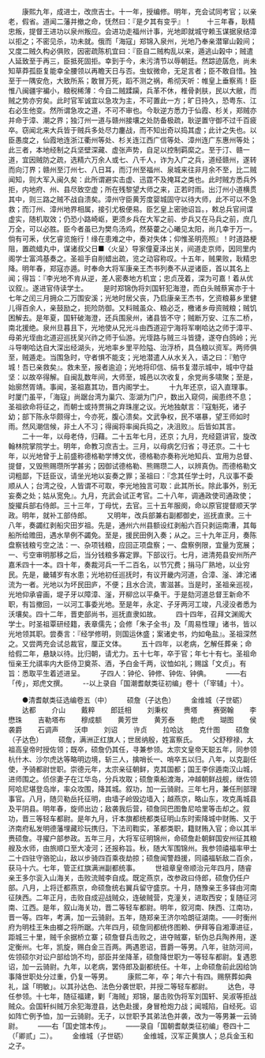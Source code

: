 <!-- { "loadSidebar": true } -->
　　康熙九年，成进士，改庶吉士。十一年，授编修。明年，充会试同考官；以亲老，假省。道闻二藩并撤之命，怃然曰：『是夕其有变乎』！
　　十三年春，耿精忠叛，提督王进功以泉州叛应。会进功走福州计事，光地即就城守赖玉谋据泉结漳以拒之；不密见杀，功未就。俄而「海寇」郑锦入泉州，光地乃奉亲潜窜山榖间；又度二贼久构必俱败，因密疏陈机宜曰：『臣自二贼构乱以来，遁逃山榖中；贼遣人延致至于再三，臣抵死固拒。幸到于今，未污清节以辱朝廷。然踪迹孱危，尚未知草莽孤臣复能幸全腰领以再瞻天日与否。虫蚁微命，无足言者；臣不敢自惜。独至于一隅安危，大致所系；敢冒万死，蹈不测之祸，希彻天听：帷皇上垂察焉！臣惟八闽疆宇褊小，粮税稀薄：今自二贼蹂躏，兵革不休，椎骨剥肤，民以大敝，而贼之势亦穷矣。此时官军诚宜以急攻为主，不可置此一方；旷日持久，恐粤东、江右必生他变。然所谓急攻之道，不可不审也。今耿逆方悉力于仙霞、杉关，郑贼亦并命于漳、潮之界；独汀州一道与赣州接壤之处防备极疏，耿逆置守御不过千百疲卒。窃闻北来大兵皆于贼兵多处尽力鏖战，而不知出奇以捣其虚；此计之失也。以臣愚度之，仙霞地连浙江衢州等处、杉关连江西广信等处、漳州连广东惠州等处；此三者，本地经制之兵坚壁深藏、虚张声势，自足以控制羁縻之。至于汀、赣一道，宜因贼防之疏，选精六万余人或七、八千人，诈为入广之兵，道经赣州，遂转而向汀界；赣州至汀州七、八日耳，而汀州至福州、泉城来往非月余不至，比二贼闻知，则大军入闽久矣：此所谓避实击虚、迅霆不及掩耳之类也。此时贼方悉兵外拒，内地府、州、县尽致空虚；所在残黎望大师之来，正若时雨。出汀州小道横贯其中，则三路之贼不战自溃矣。漳州守臣黄芳度婴城固守以待大师，此不可以不急救；而汀州、漳州地界相属，接引尤极便易。臣乞皇上密驰诏旨。，敕总兵官间谍虚实，随机取效；仍恐小路崎岖，更须乡兵在大军之前、步兵又在马兵之前，庶几万全，可以必胜。臣今者虽已为樊鸟汤鸡，然葵藿之心曦见太阳，尚几幸于万一。倘有可釆，伏乞睿览施行！缘在患难之中，奏对失体；仰惟圣明亮照』！时道路梗阻，置疏蜡丸中，谋诸叔父日■〈火呈〉导家僮夏泽出关，间道走京师，因同里内阁学士富鸿基奏之。圣祖手自削蜡出疏，览之动容称叹。十五年，贼果败，耿精忠降。明年春，郑寇亦遁。时奉命大将军康亲王杰书列奏不从逆诸臣，首以其名上闻；得旨：『李光地不肯从逆，差人密奏地方机宜；忠贞茂着，深为可嘉！着从优议叙』。遂进官侍读学士。
　　是时郑锦伪将刘国轩犯海澄，而白头贼蔡寅亦于十七年之闰三月拥众二万围安溪；光地时居父丧，乃启康亲王杰书，乞资粮募乡里健儿得百余人，亲鼓励之，扼险防御。又料贼虽众、粮必乏，檄诸乡毋资贼粮；贼饥困解去。是年夏，国轩破海澄，还兵围泉州，诸县皆不守；贼断万安、江东二桥，南北援绝。泉州旦暮且下，光地使从兄光斗由西道迎宁海将军喇哈达之师于漳平、母弟光垤由北道迎巡抚吴兴祚之师于仙游。光垤路与贼三斗皆捷，遂夺白鸽岭；光斗导喇哈达自大深出经湖头，光地率乡里平险隘、治浮桥，具刍粮以资军。两师俱至，贼遁走。当围急时，守者惧不能支；光地潜遣人从水关入，语之曰：『勉守城！吾已亲救矣』。救未至，报者逾迫；光地将印信、绢书复潜示城中，城中守益坚：以故卒得解。自闽乱数年间，大师至，城邑以次收复，余党尚多啸聚；至是，始廓然胥靖。事闻，圣祖嘉其功，晋内阁学士。
　　十九年还京，诏入直理事。时厦门虽平，「海寇」尚踞台湾为巢穴、澎湖为门户，数出入窥伺，闽患终不息；圣祖欲命将征之，而朝士或持贾捐之弃珠崖之议。光地独献言：『寇魁死，诸子幼；部下陈永华颇得士，今亦死，腹心溃矣。文武争权，民不堪暴，望王师如时雨。然风潮信候，非土人不习；得闽将率闽兵捣之，决沮败』。后皆如其言。
　　二十一年，以母老侍，归藉。二十五年七月，还京；九月，充经筵讲官，旋改翰林院掌院学士。明年，命教习庶吉士。三月，以母病乞归省；寻还京。二十七年，以光地曾于上前盛称德格勒学博文优，德格勒亦奏称光地知兵、宜用为总督、提督，又毁熊赐瓒所学甚劣；因御试德格勒、熊赐瓒二人，以辨真伪。而德格勒文词粗鄙，下廷臣议，请坐光地以妄奏之罪；圣祖曰：『念其任学士时，凡议事不委顺从人；台湾之役，人皆谓不可取，李光地独言可取：此其所长。除此事外，别无妄奏之处；姑从宽免』。九月，充武会试正考官。二十八年，调通政使司通政使；旋擢兵部右侍郎。三十三年，丁母忧，去官。三十五年服阕，命以原官提督顺天学政。明年，就补工部侍郎。
　　又明年，改兵部兼右副都御史，巡抚直隶。三十八年，奏蠲红剥船灾田岁祖。先是，通州六州县额设红剥船六百只剥运南漕，其每船所给赡田，遇水旱例不蠲免。至是，援民田例入奏；从之。三十九年正月，奏陈盘察钱粮亏空之法：一、杂项钱粮，应回正项盘察；一、盘察例限，宜量为宽展；一、亏空审明那移之后，当分钱粮多寡定罪。下部议行。七月，进清苑县安州所产嘉禾四十一本。四十年，奏裁河兵一千二百名，以节冗费；捐马厂熟地，以业穷民。先是，畿辅岁有水患；光地初任巡抚时，有议开畿内河道，合漳、滏、滹沱诸流为一者。光地以为坏民田庐，不便；且水合流，害滋甚。当是时，圣祖亲巡视，光地仰承睿画，堤子牙以障漳、滏，开柳岔以平桑干。于是劾河道总督王新命不职，有旨撤回，一以河工事委光地。至是年，永定、子牙两河工竣，凡浸没者悉为沃壤矣。四十二年，晋吏部尚书，巡抚直隶如故。
　　四十四年，召拜文渊阁大学士。时圣祖覃研经籍，表章儒先；会修「朱子全书」及「周易性理」诸书，皆以光地领其职。尝奏言：『经学修明，则国运休盛；案诸史书，灼如龟盐』。圣祖深然之。又尝两充会试总裁官，厘正文体。
　　五十四年，以老病，乞解任葬亲；命给假二年，悬缺以待。比归朝，请尤力。五十七年，卒于官；年七十有七。圣祖命恒亲王允祺率内大臣侍卫奠茶、酒，予白金千两，议恤如礼；赐諡「文贞」。有旨：悉取平生着述进呈。
　　子四人：钟伦、钟修、钟佐、钟倎。
　　——右「传」，郑虎文撰。
　　--以上录自「国潮耆献类征初编」卷十（「宰辅」十）。


　　●清耆献类征选编卷五（中）
　　硕詹（子达色）
　　金维城（子世砺）
　　达都
　　介山
　　戴粹
　　郎廷相
　　刘秉权
　　赉塔
　　赛弼翰
　　李懋珠
　　吉勒塔布
　　穆成额
　　黄芳世
　　黄芳泰
　　鲍虎
　　瑚图
　　侯袭爵
　　石调声
　　沃申
　　刘诏
　　许贞
　　拉哈达
　　克什图
　　硕詹（子达色）
　　硕詹，满洲正红旗人；世居纳殷，姓富察氏。
　　父舒穆禄，太祖高皇帝时授佐领；既卒，硕詹仍其任，寻兼参领。太宗文皇帝天聪五年，同参领杭什木、沙尔虎达等略明边境，斩三人，擒哨长一、哨卒五以归。八年，以克副任使，予骑都尉世职。崇德元年，太宗亲征朝鲜，克其国都；国王李倧遁南汉山城，进师围之。侦倧妻子在江华岛，分兵攻取；硕詹乘船渡海，冲越朝鲜战舰，继佐领阿哈尼堪登岛岸，率众攻围，降其城。叙功，加一云骑尉。三年七月，兼任刑部理事官。八月，随贝勒岳托征明，由墙子岭毁边墙入；越燕京，略山东，攻克禹城县及平阴县。明年春，旋师出边；敌袭我后营，硕詹同巴图鲁尼哈里等击却之。叙功，晋三等轻车都尉。是年九月，讦本旗都统都类征明山东时索降城中财贿、又于济南府私发明德藩埋藏珍玩携归，下法司鞫实，革都类职，籍财贿入官；命以其半赉硕詹。寻擢户部参政。五年三月，大将军征明锦州，命硕詹赴朝鲜国安州征其粮艘及水师，由旅顺口至大凌河；还报称旨。秋，随大军围锦州。我参领禧福率甲士二十四驻守骆驼山，敌以步骑四百乘夜劫掠；硕詹闻警趋援，同禧福斩敌二百余，获马十六。七年，管正红旗满洲副都统事。
　　世祖章皇帝顺治元年四月，随睿亲王多尔衮入山海关，击败流贼李自成。既定燕京，改参政曰侍郎，硕詹仍任户部。八月，上将迁都燕京，命硕詹统右翼兵留守盛京。十月，随豫亲王多铎由河南征陕西。二年正月，击败自成迎战贼众，连破贼营，克潼关，进取西安；复随征河南、江西。是年，叙山海关功，晋二等轻车都尉。明年，叙河南、陕西、江南功，晋一等。四年，考满，加一云骑尉。五年，随郑亲王济尔哈朗征湖南。——时衡州府为明桂王朱由榔之将所踞。六年四月，硕詹同都统佟图赖、伊拜等自湘潭进征，距城三十里，贼千余据桥立寨；硕詹督兵击败之，进夺贼寨，斩伪总兵陶养用，遂定衡州。七年，凯旋，赐白金三百两。两遇恩诏，晋爵一等男。八年，驻防河间，佐领硕尔对讼户部给饷不均，部臣并坐降革，硕詹降世职为一等轻车都尉。复遇恩诏，加一云骑尉。九年，以老病，罢侍郎及副都统任。十年，上命硕詹前此因给饷事降世职处分过重，仍复一等男。
　　康熙二年，卒；年六十有四。赐祭葬如典礼，諡「明敏」。以其孙达色、法色分袭世职，并授二等轻车都尉。
　　达色，寻任参领。十七年，随征福建，剿「海贼」郑锦，屡击败伪将军刘国轩、吴淑等拒战贼众。会国轩纠贼万余犯海澄县，达色赴援，身冒枪炮力战；闻城陷，自经死。诏如阵亡例予恤，加一云骑尉。无子，以世职予其弟法色并袭，改为一等男兼一云骑尉。
　　——右「国史馆本传」。
　　——录自「国朝耆献类征初编」卷四十二（「卿贰」二）。
　　金维城（子世砺）
　　金维城，汉军正黄旗人；总兵金玉和之子。
